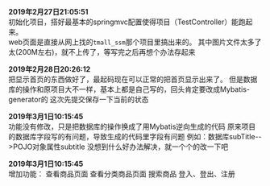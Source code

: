 **2019年2月27日21:05:51**<br>
初始化项目，搭好最基本的springmvc配置使得项目（TestController）能跑起来。<br>
web页面是直接从网上找的`tmall_ssm`那个项目里搞出来的。
其中图片文件太多了太(200M左右)，就不上传了，等写完之后再想个办法存起来

**2019年2月28日20:26:12**<br>
把显示首页的东西做好了，最起码现在可以正常的把首页显示出来了。
但是数据库的操作和原项目大不一样，基本上都是自己写的，回头肯定要改成Mybatis-generator的
这次先提交保存一下当前的状态

**2019年3月1日10:15:45**<br>
功能没有修改，只是把数据库的操作换成了用Mybatis逆向生成的代码
原来项目的数据库字段写的有问题，导致生成的代码里字段有问题
例如：数据库subTitle-->POJO对象属性subtitle
没想到什么好办法解决，就一个个的改一下吧

**2019年3月1日10:15:45**<br>
增加功能：
查看商品页面
查看分类商品页面
搜索商品
登入、登出、注册